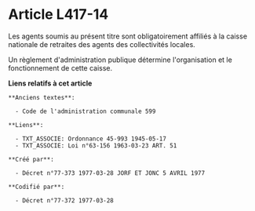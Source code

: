 # Article L417-14

Les agents soumis au présent titre sont obligatoirement affiliés à la caisse nationale de retraites des agents des
collectivités locales.

Un règlement d'administration publique détermine l'organisation et le fonctionnement de cette caisse.

**Liens relatifs à cet article**

	**Anciens textes**:

	  - Code de l'administration communale 599

	**Liens**:

	  - TXT_ASSOCIE: Ordonnance 45-993 1945-05-17
	  - TXT_ASSOCIE: Loi n°63-156 1963-03-23 ART. 51

	**Créé par**:

	  - Décret n°77-373 1977-03-28 JORF ET JONC 5 AVRIL 1977

	**Codifié par**:

	  - Décret n°77-372 1977-03-28
